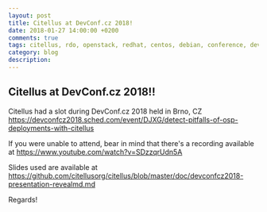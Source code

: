 ```yaml
---
layout: post
title: Citellus at DevConf.cz 2018!
date: 2018-01-27 14:00:00 +0200
comments: true
tags: citellus, rdo, openstack, redhat, centos, debian, conference, devconf
category: blog
description:
---
```


## Citellus at DevConf.cz 2018!!

Citellus had a slot during DevConf.cz 2018 held in Brno, CZ <https://devconfcz2018.sched.com/event/DJXG/detect-pitfalls-of-osp-deployments-with-citellus>

If you were unable to attend, bear in mind that there's a recording available at <https://www.youtube.com/watch?v=SDzzqrUdn5A>

Slides used are available at <https://github.com/citellusorg/citellus/blob/master/doc/devconfcz2018-presentation-revealmd.md>

Regards!